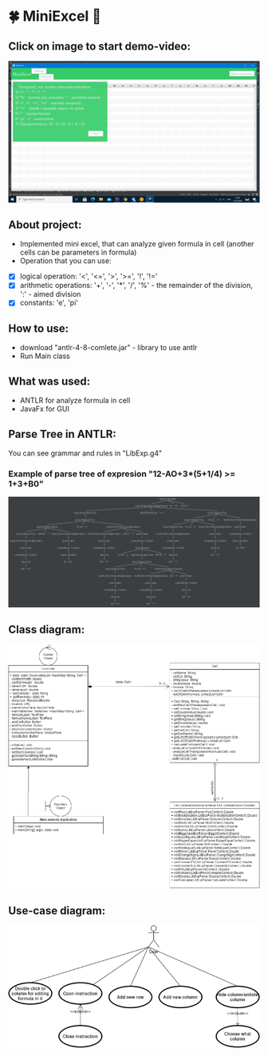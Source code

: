 # :four_leaf_clover: MiniExcel :green_heart:
## Click on image to start demo-video:
[![Watch the video](https://github.com/SophiaYarmolenko/MiniExcel/blob/master/startPhoto.jpg)](https://youtu.be/wUbJSr8SITw)
## About project:
*    Implemented mini excel, that can analyze given formula in cell (another cells can be parameters in formula)
*    Operation that you can use:
- [x] logical operation: '<', '<=', '>', '>=', '!', '!='
- [x] arithmetic operations: '+', '-', '*', '/', '%' - the remainder of the division, ':' - aimed division
- [x] constants: 'e', 'pi' 
## How to use:
*    download "antlr-4-8-comlete.jar" - library to use antlr
*    Run Main class
## What was used:
*    ANTLR for analyze formula in cell
*    JavaFx for GUI
## Parse Tree in ANTLR:
You can see grammar and rules in "LibExp.g4"
### Example of parse tree of expresion "12-AO+3*(5+1/4) >= 1+3+B0"
![ParseTree](https://github.com/SophiaYarmolenko/MiniExcel/blob/master/ParseTree.png)
## Class diagram:
![ClassesDiagram](https://github.com/SophiaYarmolenko/MiniExcel/blob/master/ClassesDiagram.png)
## Use-case diagram:
![UseCaseDiagram](https://github.com/SophiaYarmolenko/MiniExcel/blob/master/UseCaseDiagram.png)

